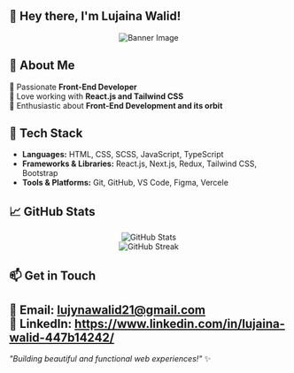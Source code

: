 ## 👋 Hey there, I'm <b>Lujaina Walid</b>!</h1>

<p align="center">
  <img src="https://github.com/Lujaina21/Lujaina21/blob/main/banner.png" alt="Banner Image">
</p>

## 🚀 About Me
🔹 Passionate **Front-End Developer**  
🔹 Love working with **React.js and Tailwind CSS**  
🔹 Enthusiastic about **Front-End Development and its orbit**  

## 🔧 Tech Stack
- **Languages:**  HTML, CSS, SCSS, JavaScript, TypeScript 
- **Frameworks & Libraries:** React.js, Next.js, Redux, Tailwind CSS, Bootstrap  
- **Tools & Platforms:** Git, GitHub, VS Code, Figma, Vercele  

## 📈 GitHub Stats  
<p align="center">
  <img src="https://github-readme-stats.vercel.app/api?username=yourusername&show_icons=true&theme=radical" alt="GitHub Stats">
  <br>
  <img src="https://github-readme-streak-stats.herokuapp.com/?user=yourusername&theme=radical" alt="GitHub Streak">
</p>

## 📫 Get in Touch
💌 **Email:** lujynawalid21@gmail.com  
💼 **LinkedIn:** https://www.linkedin.com/in/lujaina-walid-447b14242/
---

*"Building beautiful and functional web experiences!"* ✨

<!-- Created with ❤️ by Lujaina21 -->
